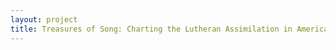 ```yaml
--- 
layout: project 
title: Treasures of Song: Charting the Lutheran Assimilation in America, 1750-2000 - A comprehensive index of the American Lutheran Hymnal Collection
---
```



